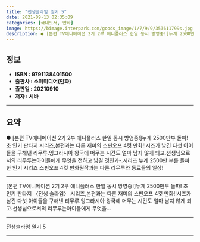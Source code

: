```yaml
---
title: "전생슬라임 일기 5"
date: 2021-09-13 02:35:09
categories: [국내도서, 만화]
image: https://bimage.interpark.com/goods_image/1/7/9/9/353611799s.jpg
description: ● [본편 TV애니메이션 2기 2부 애니플러스 한일 동시 방영중!]누계 2500만부 돌파! 초 인기 판타지 시리즈,본편과는 다른 재미의 스핀오프 4컷 만화!!시즈가 남긴 다섯 아이들을 구해낸 리무루.잉그라시아 왕국에 머무는 시간도 얼마 남지 않게 되고.선생님으로서의 리무루는아이들에게
---
```


## **정보**

- **ISBN : 9791138401500**
- **출판사 : 소미미디어(만화)**
- **출판일 : 20210910**
- **저자 : 시바**

------



## **요약**

●  [본편 TV애니메이션 2기 2부 애니플러스 한일 동시 방영중!]누계 2500만부 돌파! 초 인기 판타지  시리즈,본편과는 다른 재미의 스핀오프 4컷 만화!!시즈가 남긴 다섯 아이들을 구해낸 리무루.잉그라시아 왕국에 머무는 시간도 얼마 남지 않게 되고.선생님으로서의 리무루는아이들에게 무엇을 전하고 남길 것인가-.시리즈 누계 2500만 부를 돌파한 인기 시리즈 스핀오프 4컷 만화원작과는 다른 리무루와 동료들의 일상!

------

[본편 TV애니메이션 2기 2부 애니플러스 한일 동시 방영중!]누계 2500만부 돌파! 초 인기 판타지 〈전생 슬라임〉 시리즈,본편과는 다른 재미의 스핀오프 4컷 만화!!시즈가 남긴 다섯 아이들을 구해낸 리무루.잉그라시아 왕국에 머무는 시간도 얼마 남지 않게 되고.선생님으로서의 리무루는아이들에게 무엇을... 

------


전생슬라임 일기 5 

------



